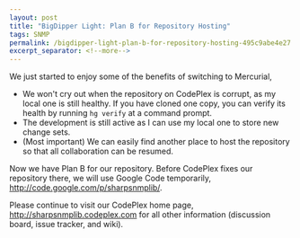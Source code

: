 ```yaml
---
layout: post
title: "BigDipper Light: Plan B for Repository Hosting"
tags: SNMP
permalink: /bigdipper-light-plan-b-for-repository-hosting-495c9abe4e27
excerpt_separator: <!--more-->
---
```

We just started to enjoy some of the benefits of switching to Mercurial,

* We won't cry out when the repository on CodePlex is corrupt, as my local one is still healthy. If you have cloned one copy, you can verify its health by running `hg verify` at a command prompt.
* The development is still active as I can use my local one to store new change sets.
* (Most important) We can easily find another place to host the repository so that all collaboration can be resumed.
<!--more-->

Now we have Plan B for our repository. Before CodePlex fixes our repository there, we will use Google Code temporarily, http://code.google.com/p/sharpsnmplib/.

Please continue to visit our CodePlex home page, http://sharpsnmplib.codeplex.com for all other information (discussion board, issue tracker, and wiki).
